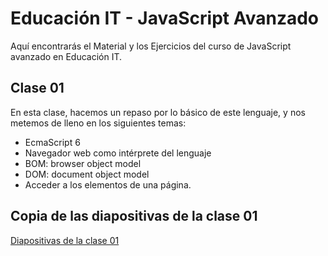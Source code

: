 # Educación IT - JavaScript Avanzado
Aquí encontrarás el Material y los Ejercicios del curso de JavaScript avanzado en Educación IT.

## Clase 01
En esta clase, hacemos un repaso por lo básico de este lenguaje, y nos metemos de lleno en los siguientes temas:

* EcmaScript 6
* Navegador web como intérprete del lenguaje
* BOM: browser object model
* DOM: document object model
* Acceder a los elementos de una página.

## Copia de las diapositivas de la clase 01
[Diapositivas de la clase 01](https://github.com/mobilepadawan/edit-js-avanzado/blob/main/JavaScript%20avanzado%20-%20Clase%2001.pdf)

